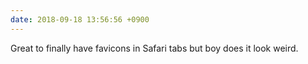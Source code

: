 ```yaml
---
date: 2018-09-18 13:56:56 +0900
---
```

Great to finally have favicons in Safari tabs but boy does it look weird.
